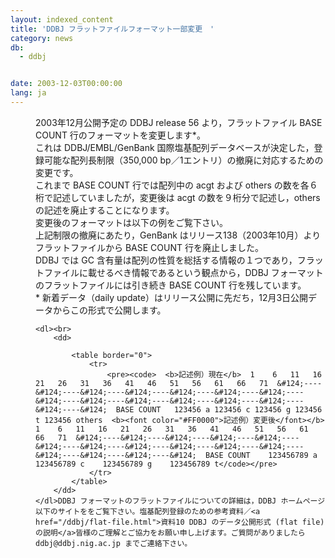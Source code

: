 ```yaml
---
layout: indexed_content
title: 'DDBJ フラットファイルフォーマット一部変更　'
category: news
db:
  - ddbj


date: 2003-12-03T00:00:00
lang: ja
---
```


<html>
<dd>2003年12月公開予定の DDBJ release 56 より，フラットファイル BASE COUNT 行のフォーマットを変更します*。<br>これは DDBJ/EMBL/GenBank 国際塩基配列データベースが決定した，登録可能な配列長制限（350,000 bp／1エントリ）の撤廃に対応するための変更です。<br>これまで BASE COUNT 行では配列中の acgt および others の数を各６桁で記述していましたが，変更後は acgt の数を９桁分で記述し，others の記述を廃止することになります。<br>変更後のフォーマットは以下の例をご覧下さい。<br>上記制限の撤廃にあたり，GenBank はリリース138（2003年10月）よりフラットファイルから BASE COUNT 行を廃止しました。<br>DDBJ では GC 含有量は配列の性質を総括する情報の１つであり，フラットファイルに載せるべき情報であるという観点から，DDBJ フォーマットのフラットファイルには引き続き BASE COUNT 行を残しています。<br>* 新着データ（daily update）はリリース公開に先だち，12月3日公開データからこの形式で公開します。<br>

    <dl><br>
        <dd>

            <table border="0">
                <tr>
                    <pre><code>  <b>記述例）現在</b>  1    6   11   16   21   26   31   36   41   46   51   56   61   66   71  &#124;----&#124;----&#124;----&#124;----&#124;----&#124;----&#124;----&#124;----&#124;----&#124;----&#124;----&#124;----&#124;----&#124;----&#124;  BASE COUNT   123456 a 123456 c 123456 g 123456 t 123456 others  <b><font color="#FF0000">記述例）変更後</font></b>  1    6   11   16   21   26   31   36   41   46   51   56   61   66   71  &#124;----&#124;----&#124;----&#124;----&#124;----&#124;----&#124;----&#124;----&#124;----&#124;----&#124;----&#124;----&#124;----&#124;----&#124;  BASE COUNT    123456789 a    123456789 c    123456789 g    123456789 t</code></pre>
                </tr>
            </table>
        </dd>
    </dl>DDBJ フォーマットのフラットファイルについての詳細は，DDBJ ホームページ以下のサイトををご覧下さい。塩基配列登録のための参考資料／<a href="/ddbj/flat-file.html">資料10 DDBJ のデータ公開形式 (flat file) の説明</a>皆様のご理解とご協力をお願い申し上げます。ご質問がありましたら ddbj@ddbj.nig.ac.jp までご連絡下さい。
</dd>
</html>

